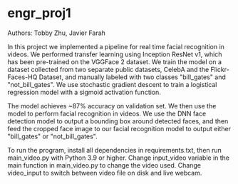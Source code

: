 # engr_proj1
Authors: Tobby Zhu, Javier Farah

In this project we implemented a pipeline for real time facial recognition in videos. We performed transfer learning using Inception ResNet v1, which has been pre-trained on the VGGFace 2 dataset. We train the model on a dataset collected from two separate public datasets, CelebA and the Flickr-Faces-HQ Dataset, and manually labeled with two classes "bill_gates" and "not_bill_gates". We use stochastic gradient descent to train a logistical regression model with a sigmoid activation function.

The model achieves ~87% accuracy on validation set. We then use the model to perform facial recognition in videos. We use the DNN face detection model to output a bounding box around detected faces, and then feed the cropped face image to our facial recognition model to output either "bill_gates" or "not_bill_gates".

To run the program, install all dependencies in requirements.txt, then run main_video.py with Python 3.9 or higher. Change input_video variable in the main function in main_video.py to change the video used. Change video_input to switch between video file on disk and live webcam.